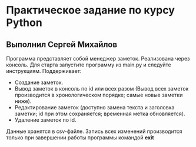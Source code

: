 
# Практическое задание по курсу Python
## Выполнил Сергей Михайлов

Программа представляет собой менеджер заметок. Реализована через консоль.
Для старта запустите программу из main.py и следуйте инструкциям.
Поддерживает:
* Создание заметок.
* Вывод заметок в консоль по id или всех разом (Вывод всех заметок производится в хронологическом порядке; самые новые заметки ниже).
* Редактирование заметок (доступно замена текста и заголовка заметки; id при этом сохраняется; временная метка обновляется).
* Удаление заметок по id.

Данные хранятся в csv-файле. Запись всех изменений производится только при завершении работы программы командой **exit**